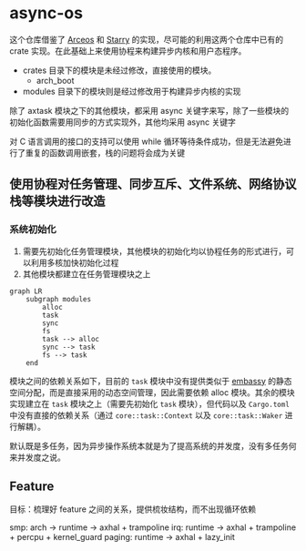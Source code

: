 # async-os

这个仓库借鉴了 [Arceos](https://github.com/arceos-org/arceos) 和 [Starry](https://github.com/Starry-OS/Starry) 的实现，尽可能的利用这两个仓库中已有的 crate 实现。在此基础上来使用协程来构建异步内核和用户态程序。

- crates 目录下的模块是未经过修改，直接使用的模块。
    - arch_boot
- modules 目录下的模块则是经过修改用于构建异步内核的实现

除了 axtask 模块之下的其他模块，都采用 async 关键字来写，除了一些模块的初始化函数需要用同步的方式实现外，其他均采用 async 关键字

对 C 语言调用的接口的支持可以使用 while 循环等待条件成功，但是无法避免进行了重复的函数调用嵌套，栈的问题将会成为关键

## 使用协程对任务管理、同步互斥、文件系统、网络协议栈等模块进行改造

### 系统初始化

1. 需要先初始化任务管理模块，其他模块的初始化均以协程任务的形式进行，可以利用多核加快初始化过程
2. 其他模块都建立在任务管理模块之上

```mermaid
graph LR
    subgraph modules
        alloc
        task
        sync
        fs
        task --> alloc
        sync --> task
        fs --> task
    end
```

模块之间的依赖关系如下，目前的 `task` 模块中没有提供类似于 [embassy](https://github.com/embassy-rs/embassy) 的静态空间分配，而是直接采用的动态空间管理，因此需要依赖 alloc 模块。其余的模块实现建立在 `task` 模块之上（需要先初始化 `task` 模块），但代码以及 `Cargo.toml` 中没有直接的依赖关系（通过 `core::task::Context` 以及 `core::task::Waker` 进行解耦）。


默认既是多任务，因为异步操作系统本就是为了提高系统的并发度，没有多任务何来并发度之说。

## Feature

目标：梳理好 feature 之间的关系，提供梳妆结构，而不出现循环依赖

smp:
    arch -> runtime -> axhal + trampoline
irq:
    runtime -> axhal + trampoline + percpu + kernel_guard
paging:
    runtime -> axhal + lazy_init